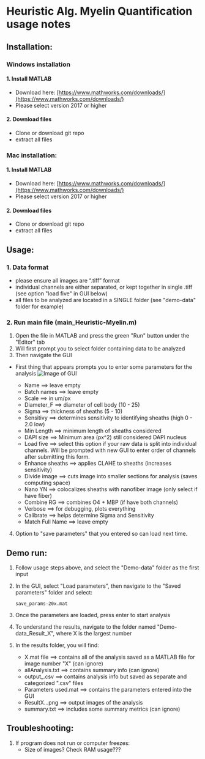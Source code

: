 # **Heuristic Alg. Myelin Quantification usage notes**


## Installation:
### **Windows installation**
  #### 1.	Install MATLAB
  * Download here: [https://www.mathworks.com/downloads/](https://www.mathworks.com/downloads/)
  * Please select version 2017 or higher
        
  #### 2.	Download files
  * Clone or download git repo
  * extract all files
         
   
### **Mac installation:**
  #### 1.	Install MATLAB
  * Download here: [https://www.mathworks.com/downloads/](https://www.mathworks.com/downloads/)
  * Please select version 2017 or higher
        
  #### 2.	Download files
  * Clone or download git repo
  * extract all files


## Usage:
  ### 1.	Data format
   * please ensure all images are “.tiff” format
   *	individual channels are either separated, or kept together in single .tiff (see option "load five" in GUI below)
   *	all files to be analyzed are located in a SINGLE folder (see "demo-data" folder for example)

  ### 2.	Run main file (main_Heuristic-Myelin.m)
   1. Open the file in MATLAB and press the green "Run" button under the "Editor" tab
   2. Will first prompt you to select folder containing data to be analyzed
   3. Then navigate the GUI
   * First thing that appears prompts you to enter some parameters for the analysis
   ![Image of GUI](https://github.com/yxu233/Myelin/blob/master/Heuristic_algorithm/Images/GUI.PNG)
   
     * Name ==> leave empty
     * Batch names ==> leave empty
     * Scale ==> in um/px
     * Diameter_F ==> diameter of cell body (10 - 25)
     * Sigma ==> thickness of sheaths (5 - 10)
     * Sensitivy ==> determines sensitivity to identifying sheaths (high 0 - 2.0 low)
     * Min Length ==> minimum length of sheaths considered
     * DAPI size ==> Minimum area (px^2) still considered DAPI nucleus
     * Load five ==> select this option if your raw data is split into individual channels. Will be prompted with new GUI to enter order of channels after submitting this form.
     * Enhance sheaths ==> applies CLAHE to sheaths (increases sensitivity)
     * Divide image ==> cuts image into smaller sections for analysis (saves computing space)
     * Nano YN ==> colocalizes sheaths with nanofiber image (only select if have fiber)
     * Combine RG ==> combines O4 + MBP (if have both channels)
     * Verbose ==> for debugging, plots everything
     * Calibrate ==> helps determine Sigma and Sensitivity
     * Match Full Name ==> leave empty
  
   4. Option to "save parameters" that you entered so can load next time.

## Demo run:
   1. Follow usage steps above, and select the "Demo-data" folder as the first input
   2. In the GUI, select "Load parameters", then navigate to the "Saved parameters" folder and select:
          
          save_params-20x.mat
          
   3. Once the parameters are loaded, press enter to start analysis
   4. To understand the results, navigate to the folder named "Demo-data_Result_X", where X is the largest number
   5. In the results folder, you will find:
      * X.mat file ==> contains all of the analysis saved as a MATLAB file for image number "X" (can ignore)
      * allAnalysis.txt ==> contains summary info (can ignore)
      * output_.csv ==> contains analysis info but saved as separate and categorized ".csv" files
      * Parameters used.mat ==> contains the parameters entered into the GUI
      * ResultX...png ==> output images of the analysis
      * summary.txt ==> includes some summary metrics (can ignore)
   
## Troubleshooting:
1.	If program does not run or computer freezes:
    * Size of images? Check RAM usage???

